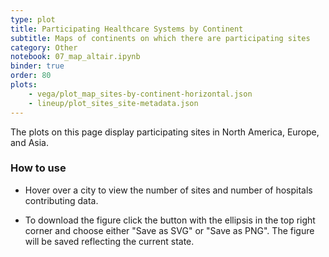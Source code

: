 ```yaml
---
type: plot
title: Participating Healthcare Systems by Continent
subtitle: Maps of continents on which there are participating sites
category: Other
notebook: 07_map_altair.ipynb
binder: true
order: 80
plots:
    - vega/plot_map_sites-by-continent-horizontal.json
    - lineup/plot_sites_site-metadata.json
---
```


The plots on this page display participating sites in North America, Europe, and Asia.

### How to use

- Hover over a city to view the number of sites and number of hospitals contributing data.

- To download the figure click the button with the ellipsis in the top right corner and choose either "Save as SVG" or "Save as PNG". The figure will be saved reflecting the current state.
